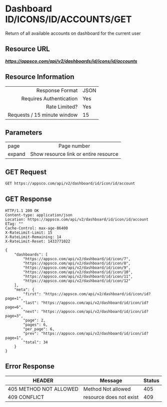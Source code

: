 # Dashboard ID/ICONS/ID/ACCOUNTS/GET

Return of all available accounts on dashboard for the current user

## Resource URL

___https://appsco.com/api/v2/dashboards/id/icons/id/accounts___

## Resource Information

|                               |               |
|------------------------------:|---------------|
|Response Format                |JSON           |
|Requires Authentication        |Yes            |
|Rate Limited?                  |Yes            |
|Requests / 15 minute window    |15             |


## Parameters


|                               |                                       |
|-------------------------------|:-------------------------------------:|
|page                           |Page number                            |
|expand                         |Show resource link or entire resource  |


## GET Request

```.bash
GET https://appsco.com/api/v2/dashboard/id/icon/id/account
```

## GET Response

```.http
HTTP/1.1 200 OK
Content-type: application/json
Location: https://appsco.com/api/v2/dashboard/id/icon/id/account
ETag: ""
Cache-Control: max-age-86400
X-RateLimit-Limit: 15
X-RateLimit-Remaining: 14
X-RateLimit-Reset: 1433771022

{
    "dashboards": [
        "https://appsco.com/api/v2/dashboard/id/icon/7",
        "https://appsco.com/api/v2/dashboard/id/icon/8",
        "https://appsco.com/api/v2/dashboard/id/icon/9",
        "https://appsco.com/api/v2/dashboard/id/icon/10",
        "https://appsco.com/api/v2/dashboard/id/icon/11",
        "https://appsco.com/api/v2/dashboard/id/icon/12"
    ],
    "meta": {
        "first": "https://appsco.com/api/v2/dashboard/id/icon/id?page=1",
        "last": "https://appsco.com/api/v2/dashboard/id/icon/id?page=6",
        "next": "https://appsco.com/api/v2/dashboard/id/icon/id?page=3",
        "page": 2,
        "pages": 6,
        "per_page": 6,
        "prev": "https://appsco.com/api/v2/dashboard/id/icon/id?page=1",
        "total": 34
    }
}

```
## Error Response

|HEADER                         |Message                        |Status         |
|-------------------------------|-------------------------------|---------------|
|405 METHOD NOT ALLOWED         |Method Not allowed             |405            |
|409 CONFLICT                   |resource does not exist        |409            |
